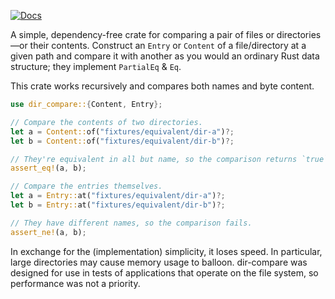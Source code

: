 [![Docs](https://github.com/dsaghliani/dir-compare/actions/workflows/docs-page.yml/badge.svg)](https://dsaghliani.github.io/dir-compare/)

A simple, dependency-free crate for comparing a pair of files or directories—or their contents.
Construct an `Entry` or `Content` of a file/directory at a given path and compare it with
another as you would an ordinary Rust data structure; they implement `PartialEq` & `Eq`.

This crate works recursively and compares both names and byte content.

```rs
use dir_compare::{Content, Entry};

// Compare the contents of two directories.
let a = Content::of("fixtures/equivalent/dir-a")?;
let b = Content::of("fixtures/equivalent/dir-b")?;

// They're equivalent in all but name, so the comparison returns `true`.
assert_eq!(a, b);

// Compare the entries themselves.
let a = Entry::at("fixtures/equivalent/dir-a")?;
let b = Entry::at("fixtures/equivalent/dir-b")?;

// They have different names, so the comparison fails.
assert_ne!(a, b);
```

In exchange for the (implementation) simplicity, it loses speed. In particular, large directories
may cause memory usage to balloon. dir-compare was designed for use in tests of applications that
operate on the file system, so performance was not a priority.
